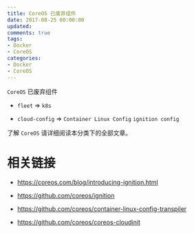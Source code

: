 ```yaml
---
title: CoreOS 已废弃组件
date: 2017-08-25 00:00:00
updated:
comments: true
tags:
- Docker
- CoreOS
categories:
- Docker
- CoreOS
---
```


`CoreOS` 已废弃组件

* `fleet` => `k8s`

* `cloud-config` => `Container Linux Config` `ignition config`

<!--more-->

了解 `CoreOS` 请详细阅读本分类下的全部文章。

# 相关链接

* https://coreos.com/blog/introducing-ignition.html

* https://github.com/coreos/ignition

* https://github.com/coreos/container-linux-config-transpiler

* https://github.com/coreos/coreos-cloudinit
